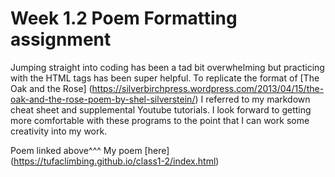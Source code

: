 # Week 1.2 Poem Formatting assignment

Jumping straight into coding has been a tad bit overwhelming but practicing with the HTML tags has been super helpful.  To replicate the format of [The Oak and the Rose] (https://silverbirchpress.wordpress.com/2013/04/15/the-oak-and-the-rose-poem-by-shel-silverstein/) I referred to my markdown cheat sheet and supplemental Youtube tutorials.  I look forward to getting more comfortable with these programs to the point that I can work some creativity into my work.

Poem linked above^^^
My poem [here] (https://tufaclimbing.github.io/class1-2/index.html)
